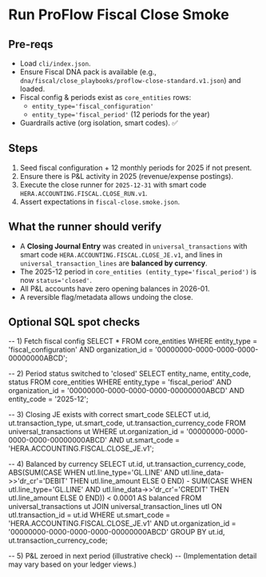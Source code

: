 # Run ProFlow Fiscal Close Smoke

## Pre-reqs
- Load `cli/index.json`.
- Ensure Fiscal DNA pack is available (e.g., `dna/fiscal/close_playbooks/proflow-close-standard.v1.json`) and loaded.
- Fiscal config & periods exist as `core_entities` rows:
  - `entity_type='fiscal_configuration'`
  - `entity_type='fiscal_period'` (12 periods for the year)
- Guardrails active (org isolation, smart codes). ✅

## Steps
1) Seed fiscal configuration + 12 monthly periods for 2025 if not present.
2) Ensure there is P&L activity in 2025 (revenue/expense postings).
3) Execute the close runner for `2025-12-31` with smart code `HERA.ACCOUNTING.FISCAL.CLOSE_RUN.v1`.
4) Assert expectations in `fiscal-close.smoke.json`.

## What the runner should verify
- A **Closing Journal Entry** was created in `universal_transactions` with smart code `HERA.ACCOUNTING.FISCAL.CLOSE_JE.v1`, and lines in `universal_transaction_lines` are **balanced by currency**.
- The 2025-12 period in `core_entities (entity_type='fiscal_period')` is now `status='closed'`.
- All P&L accounts have zero opening balances in 2026-01.
- A reversible flag/metadata allows undoing the close.

## Optional SQL spot checks

-- 1) Fetch fiscal config
SELECT * FROM core_entities
WHERE entity_type = 'fiscal_configuration'
  AND organization_id = '00000000-0000-0000-0000-00000000ABCD';

-- 2) Period status switched to 'closed'
SELECT entity_name, entity_code, status
FROM core_entities
WHERE entity_type = 'fiscal_period'
  AND organization_id = '00000000-0000-0000-0000-00000000ABCD'
  AND entity_code = '2025-12';

-- 3) Closing JE exists with correct smart_code
SELECT ut.id, ut.transaction_type, ut.smart_code, ut.transaction_currency_code
FROM universal_transactions ut
WHERE ut.organization_id = '00000000-0000-0000-0000-00000000ABCD'
  AND ut.smart_code = 'HERA.ACCOUNTING.FISCAL.CLOSE_JE.v1';

-- 4) Balanced by currency
SELECT ut.id, ut.transaction_currency_code,
       ABS(SUM(CASE WHEN utl.line_type='GL.LINE' AND utl.line_data->>'dr_cr'='DEBIT' THEN utl.line_amount ELSE 0 END)
         - SUM(CASE WHEN utl.line_type='GL.LINE' AND utl.line_data->>'dr_cr'='CREDIT' THEN utl.line_amount ELSE 0 END)) < 0.0001 AS balanced
FROM universal_transactions ut
JOIN universal_transaction_lines utl ON utl.transaction_id = ut.id
WHERE ut.smart_code = 'HERA.ACCOUNTING.FISCAL.CLOSE_JE.v1'
  AND ut.organization_id = '00000000-0000-0000-0000-00000000ABCD'
GROUP BY ut.id, ut.transaction_currency_code;

-- 5) P&L zeroed in next period (illustrative check)
-- (Implementation detail may vary based on your ledger views.)
